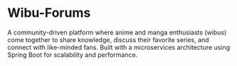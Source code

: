 # Wibu-Forums
A community-driven platform where anime and manga enthusiasts (wibus) come together to share knowledge, discuss their favorite series, and connect with like-minded fans. Built with a microservices architecture using Spring Boot for scalability and performance.
